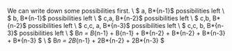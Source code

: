 We can write down some possibilities first. \\
$ a, B*{n-1}$ possibilities left \\
$ b, B*{n-1}$ possibilities left \\
$ c,a, B*{n-2}$ possibilities left \\
$ c,b, B*{n-2}$ possibilities left \\
$ c,c, a, B*{n-3}$ possibilities left \\
$ c,c, b, B*{n-3}$ possibilities left \\
$ B*n = B*{n-1} + B{n-1} + B*{n-2} + B*{n-2} + B*{n-3} + B*{n-3} $ \\
$ B*n = 2B*{n-1} + 2B*{n-2} + 2B*{n-3} $
